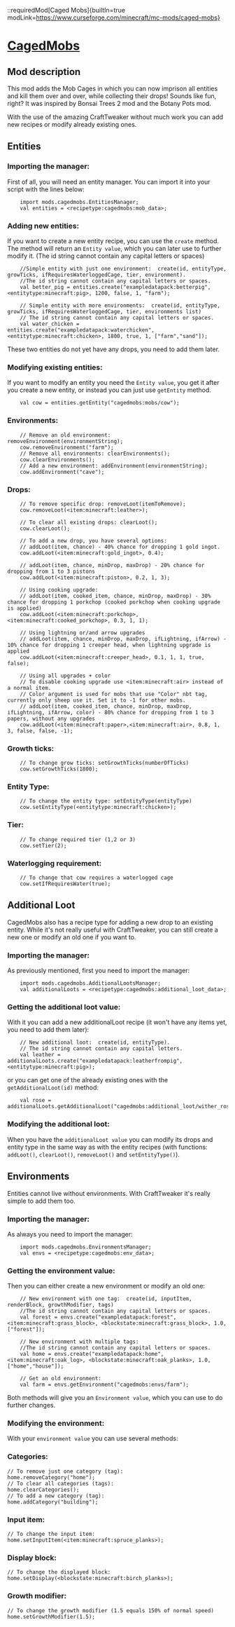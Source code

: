 ::requiredMod[Caged Mobs]{builtIn=true modLink=https://www.curseforge.com/minecraft/mc-mods/caged-mobs}

# [CagedMobs](https://www.curseforge.com/minecraft/mc-mods/caged-mobs)

## Mod description

This mod adds the Mob Cages in which you can now imprison all entities and kill them over and over, while collecting their drops! Sounds like fun, right?
It was inspired by Bonsai Trees 2 mod and the Botany Pots mod.

With the use of the amazing CraftTweaker without much work you can add new recipes or modify already existing ones.

## Entities


### Importing the manager:

First of all, you will need an entity manager. You can import it into your script with the lines below:

```zenscript
    import mods.cagedmobs.EntitiesManager;
    val entities = <recipetype:cagedmobs:mob_data>;
```

### Adding new entities:

If you want to create a new entity recipe, you can use the `create` method. The method will return an `Entity value`, which you can later use to further modify it. (The id string cannot contain any capital letters or spaces)

```zenscript
    //Simple entity with just one environment:  create(id, entityType, growTicks, ifRequiresWaterloggedCage, tier, environment).
    //The id string cannot contain any capital letters or spaces.
    val better_pig = entities.create("exampledatapack:betterpig",<entitytype:minecraft:pig>, 1200, false, 1, "farm");

    // Simple entity with more environments:  create(id, entityType, growTicks, ifRequiresWaterloggedCage, tier, environments list)
    // The id string cannot contain any capital letters or spaces.
    val water_chicken = entities.create("exampledatapack:waterchicken",<entitytype:minecraft:chicken>, 1800, true, 1, ["farm","sand"]);
```

These two entities do not yet have any drops, you need to add them later.

### Modifying existing entities:

If you want to modify an entity you need the `Entity value`, you get it after you create a new entity, or instead you can just use `getEntity` method.

```zenscript
    val cow = entities.getEntity("cagedmobs:mobs/cow");
```

### Environments:

```zenscript
    // Remove an old environment: removeEnvironment(environmentString);
    cow.removeEnvironment("farm");
    // Remove all environments: clearEnvironments();
    cow.clearEnvironments();
    // Add a new environment: addEnvironment(environmentString);
    cow.addEnvironment("cave");
```

### Drops:

```zenscript
    // To remove specific drop: removeLoot(itemToRemove);
    cow.removeLoot(<item:minecraft:leather>);

    // To clear all existing drops: clearLoot();
    cow.clearLoot();

    // To add a new drop, you have several options:
    // addLoot(item, chance) - 40% chance for dropping 1 gold ingot.
    cow.addLoot(<item:minecraft:gold_ingot>, 0.4);

    // addLoot(item, chance, minDrop, maxDrop) - 20% chance for dropping from 1 to 3 pistons
    cow.addLoot(<item:minecraft:piston>, 0.2, 1, 3);

    // Using cooking upgrade:
    // addLoot(item, cooked_item, chance, minDrop, maxDrop) - 30% chance for dropping 1 porkchop (cooked porkchop when cooking upgrade is applied)
    cow.addLoot(<item:minecraft:porkchop>,<item:minecraft:cooked_porkchop>, 0.3, 1, 1);

    // Using lightning or/and arrow upgrades
    // addLoot(item, chance, minDrop, maxDrop, ifLightning, ifArrow) - 10% chance for dropping 1 creeper head, when lightning upgrade is applied
    cow.addLoot(<item:minecraft:creeper_head>, 0.1, 1, 1, true, false);

    // Using all upgrades + color
    // To disable cooking upgrade use <item:minecraft:air> instead of a normal item.
    // Color argument is used for mobs that use "Color" nbt tag, currently only sheep use it. Set it to -1 for other mobs.
    // addLoot(item, cooked_item, chance, minDrop, maxDrop, ifLightning, ifArrow, color) - 80% chance for dropping from 1 to 3 papers, without any upgrades
    cow.addLoot(<item:minecraft:paper>,<item:minecraft:air>, 0.8, 1, 3, false, false, -1);
```

### Growth ticks:

```zenscript
    // To change grow ticks: setGrowthTicks(numberOfTicks)
    cow.setGrowthTicks(1800);
```

### Entity Type:

```zenscript
    // To change the entity type: setEntityType(entityType)
    cow.setEntityType(<entitytype:minecraft:chicken>);
```

### Tier:

```zenscript
    // To change required tier (1,2 or 3)
    cow.setTier(2);
```

### Waterlogging requirement:

```zenscript
    // To change that cow requires a waterlogged cage
    cow.setIfRequiresWater(true);
```

## **Additional Loot**


CagedMobs also has a recipe type for adding a new drop to an existing entity. While it's not really useful with CraftTweaker, you can still create a new one or modify an old one if you want to.

### Importing the manager:

As previously mentioned, first you need to import the manager:

```zenscript
    import mods.cagedmobs.AdditionalLootsManager;
    val additionalLoots = <recipetype:cagedmobs:additional_loot_data>;
```

### Getting the additional loot value:

With it you can add a new additionalLoot recipe (it won't have any items yet, you need to add them later):

```zenscript
    // New additional loot:  create(id, entityType).
    // The id string cannot contain any capital letters.
    val leather = additionalLoots.create("exampledatapack:leatherfrompig",<entitytype:minecraft:pig>);
```

or you can get one of the already existing ones with the `getAdditionalLoot(id)` method:

```zenscript
    val rose = additionalLoots.getAdditionalLoot("cagedmobs:additional_loot/wither_rose");
```

### Modifying the additional loot:

When you have the `additionalLoot value` you can modify its drops and entity type in the same way as with the entity recipes (with functions: `addLoot()`, `clearLoot()`, `removeLoot()` and `setEntityType()`).

## Environments


Entities cannot live without environments. With CraftTweaker it's really simple to add them too.

### Importing the manager:

As always you need to import the manager:

```zenscript
    import mods.cagedmobs.EnvironmentsManager;
    val envs = <recipetype:cagedmobs:env_data>;
```

### Getting the environment value:

Then you can either create a new environment or modify an old one:

```zenscript
    // New environment with one tag:  create(id, inputItem, renderBlock, growthModifier, tags)
    //The id string cannot contain any capital letters or spaces.
    val forest = envs.create("exampledatapack:forest",<item:minecraft:grass_block>, <blockstate:minecraft:grass_block>, 1.0, ["forest"]);

    // New environment with multiple tags:
    //The id string cannot contain any capital letters or spaces.
    val home = envs.create("exampledatapack:home",<item:minecraft:oak_log>, <blockstate:minecraft:oak_planks>, 1.0, ["home","house"]);

    // Get an old environment:
    val farm = envs.getEnvironment("cagedmobs:envs/farm");
```

Both methods will give you an `Environment value`, which you can use to do further changes.

### Modifying the environment:

With your `environment value` you can use several methods:

### Categories:

```zenscript
// To remove just one category (tag):
home.removeCategory("home");
// To clear all categories (tags):
home.clearCategories();
// To add a new category (tag):
home.addCategory("building");
```

### Input item:

```zenscript
// To change the input item:
home.setInputItem(<item:minecraft:spruce_planks>);
```

### Display block:

```zenscript
// To change the displayed block:
home.setDisplay(<blockstate:minecraft:birch_planks>);
```

### Growth modifier:

```zenscript
// To change the growth modifier (1.5 equals 150% of normal speed)
home.setGrowthModifier(1.5);
```
